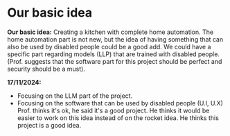 # Our basic idea

**Our basic idea:**
Creating a kitchen with complete home automation. The home automation part is not new, but the idea of having something that can also be used by disabled people could be a good add. We could have a specific part regarding models (LLP) that are trained with disabled people. (Prof. suggests that the software part for this project should be perfect and security should be a must).

**17/11/2024:**

- Focusing on the LLM part of the project.
- Focusing on the software that can be used by disabled people (U.I, U.X)
Prof. thinks it's ok, he said it's a good project. He thinks it would be easier to work on this idea instead of on the rocket idea. He thinks this project is a good idea.
